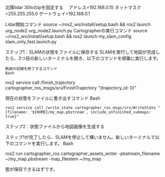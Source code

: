 北陽lidar 30lxのipを固定する　
アドレス=192.168.0.15 ネットマスク=255.255.255.0 ゲートウェイ=192.168.0.1

Lidar開始コマンド
source ~/ros2_ws/install/setup.bash && ros2 launch urg_node2 urg_node2.launch.py
Cartographerの実行コマンド
source ~/ros2_ws/install/setup.bash && ros2 launch my_slam_config slam_only_fast.launch.py

ステップ1：SLAMの状態をファイルに保存する
SLAMを実行して地図が完成したら、3つ目の新しいターミナルを開き、以下のコマンドを順番に実行します。

    軌跡の記録を終了するコマンド
    Bash

ros2 service call /finish_trajectory cartographer_ros_msgs/srv/FinishTrajectory "{trajectory_id: 0}"

現在の状態をファイルに書き出すコマンド
Bash

    ros2 service call /write_state cartographer_ros_msgs/srv/WriteState "{filename: '${HOME}/my_map.pbstream', include_unfinished_submaps: true}"

ステップ2：状態ファイルから地図画像を生成する

ステップ1が完了したら、SLAMを停止して構いません。新しいターミナルで以下のコマンドを実行します。
Bash

ros2 run cartographer_ros cartographer_assets_writer -pbstream_filename ~/my_map.pbstream -map_filestem ~/my_map

態が保存できるはずです。
